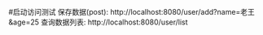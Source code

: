 #启动访问测试
保存数据(post):
http://localhost:8080/user/add?name=老王&age=25
查询数据列表:
http://localhost:8080/user/list